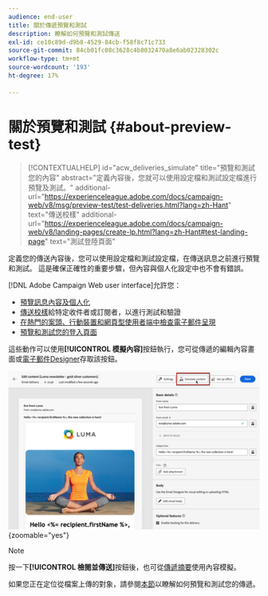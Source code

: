 ```yaml
---
audience: end-user
title: 關於傳遞預覽和測試
description: 瞭解如何預覽和測試傳送
exl-id: ce10c89d-d9b8-4529-84cb-f58f8c71c733
source-git-commit: 84cb01fc08c3628c4b8032470a8e6ab02328302c
workflow-type: tm+mt
source-wordcount: '193'
ht-degree: 17%

---
```


# 關於預覽和測試 {#about-preview-test}

>[!CONTEXTUALHELP]
>id="acw_deliveries_simulate"
>title="預覽和測試您的內容"
>abstract="定義內容後，您就可以使用設定檔和測試設定檔進行預覽及測試。"
>additional-url="https://experienceleague.adobe.com/docs/campaign-web/v8/msg/preview-test/test-deliveries.html?lang=zh-Hant" text="傳送校樣"
>additional-url="https://experienceleague.adobe.com/docs/campaign-web/v8/landing-pages/create-lp.html?lang=zh-Hant#test-landing-page" text="測試登陸頁面"

定義您的傳送內容後，您可以使用設定檔和測試設定檔，在傳送訊息之前進行預覽和測試。 這是確保正確性的重要步驟，但內容與個人化設定中也不會有錯誤。

[!DNL Adobe Campaign Web user interface]允許您：

* [預覽訊息內容及個人化](preview-content.md)
* [傳送校樣](test-deliveries.md)給特定收件者或訂閱者，以進行測試和驗證
* [在熱門的案頭、行動裝置和網頁型使用者端中檢查電子郵件呈現](email-rendering.md)
* [預覽和測試您的登入頁面](../landing-pages/create-lp.md#test-landing-page)

這些動作可以使用&#x200B;**[!UICONTROL 模擬內容]**&#x200B;按鈕執行，您可從傳遞的編輯內容畫面或[電子郵件Designer](../email/get-started-email-designer.md)存取該按鈕。

![](assets/simulate-button.png){zoomable="yes"}

>[!NOTE]
>
>按一下&#x200B;**[!UICONTROL 檢閱並傳送]**&#x200B;按鈕後，也可從[傳遞摘要](../monitor/prepare-send.md)使用內容模擬。
>
>如果您正在定位從檔案上傳的對象，請參閱[本節](../audience/file-audience.md#preview--test-your-email-test)以瞭解如何預覽和測試您的傳遞。
